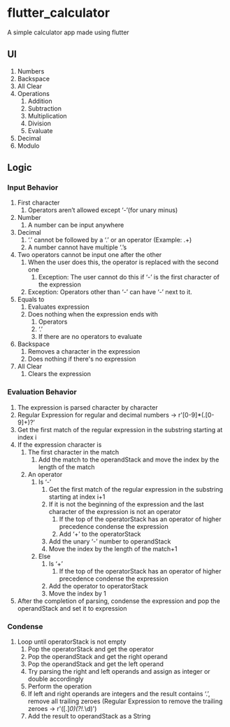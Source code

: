 # flutter_calculator
A simple calculator app made using flutter


## UI

1. Numbers
2. Backspace
3. All Clear
4. Operations
    1. Addition
    2. Subtraction
    3. Multiplication
    4. Division
    5. Evaluate
5. Decimal
6. Modulo

## Logic

### Input Behavior

1. First character 
    1. Operators aren’t allowed except ‘-’(for unary minus)
2. Number
    1. A number can be input anywhere
3. Decimal
    1. ‘.’ cannot be followed by a ‘.’ or an operator (Example: .+)
    2. A number cannot have multiple ‘.’s
4. Two operators cannot be input one after the other
    1. When the user does this, the operator is replaced with the second one
        1. Exception: The user cannot do this if ‘-’ is the first character of the expression
    2. Exception: Operators other than ‘-’ can have ‘-’ next to it. 
5. Equals to
    1. Evaluates expression
    2. Does nothing when the expression ends with
        1. Operators
        2. ‘.’
        3. If there are no operators to evaluate
6. Backspace
    1. Removes a character in the expression
    2. Does nothing if there's no expression
7. All Clear
    1. Clears the expression

### Evaluation Behavior

1. The expression is parsed character by character
2. Regular Expression for regular and decimal numbers → r'[0-9]*(\.[0-9]+)?’
3. Get the first match of the regular expression in the substring starting at index i
4. If the expression character is 
    1. The first character in the match
        1. Add the match to the operandStack and move the index by the length of the match
    2. An operator
        1. Is ‘-’
            1. Get the first match of the regular expression in the substring starting at index i+1
            2. If it is not the beginning of the expression and the last character of the expression is not an operator
                1. If the top of the operatorStack has an operator of higher precedence condense the expression
                2. Add ‘+’ to the operatorStack
            3. Add the unary ‘-’ number to operandStack
            4. Move the index by the length of the match+1
        2. Else
            1. Is ‘+’
                1. If the top of the operatorStack has an operator of higher precedence condense the expression
            2. Add the operator to operatorStack
            3. Move the index by 1
5. After the completion of parsing, condense the expression and pop the operandStack and set it to expression

### Condense

1. Loop until operatorStack is not empty
    1. Pop the operatorStack and get the operator
    2. Pop the operandStack and get the right operand
    3. Pop the operandStack and get the left operand
    4. Try parsing the right and left operands and assign as integer or double accordingly
    5. Perform the operation
    6. If left and right operands are integers and the result contains ‘.’, remove all trailing zeroes (Regular Expression to remove the trailing zeroes → r'([.]*0)(?!.*\d)')
    7. Add the result to operandStack as a String
